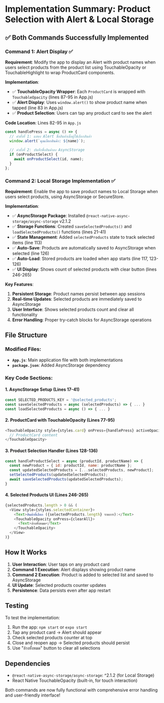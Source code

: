 # Implementation Summary: Product Selection with Alert & Local Storage

## ✅ Both Commands Successfully Implemented

### Command 1: Alert Display ✅
**Requirement**: Modify the app to display an Alert with product names when users select products from the product list using TouchableOpacity or TouchableHighlight to wrap ProductCard components.

**Implementation**:
- ✅ **TouchableOpacity Wrapper**: Each `ProductCard` is wrapped with `TouchableOpacity` (lines 87-95 in App.js)
- ✅ **Alert Display**: Uses `window.alert()` to show product name when tapped (line 83 in App.js)
- ✅ **Product Selection**: Users can tap any product card to see the alert

**Code Location**: Lines 82-95 in `App.js`
```javascript
const handlePress = async () => {
  // คำสั่งที่ 1: แสดง Alert ชื่อสินค้าเมื่อผู้ใช้เลือกสินค้า
  window.alert(`คุณเลือกสินค้า: ${name}`);
  
  // คำสั่งที่ 2: บันทึกชื่อสินค้าลง AsyncStorage
  if (onProductSelect) {
    await onProductSelect(id, name);
  }
};
```

### Command 2: Local Storage Implementation ✅
**Requirement**: Enable the app to save product names to Local Storage when users select products, using AsyncStorage or SecureStore.

**Implementation**:
- ✅ **AsyncStorage Package**: Installed `@react-native-async-storage/async-storage` v2.1.2
- ✅ **Storage Functions**: Created `saveSelectedProducts()` and `loadSelectedProducts()` functions (lines 21-41)
- ✅ **State Management**: Added `selectedProducts` state to track selected items (line 113)
- ✅ **Auto-Save**: Products are automatically saved to AsyncStorage when selected (line 126)
- ✅ **Auto-Load**: Stored products are loaded when app starts (line 117, 123-126)
- ✅ **UI Display**: Shows count of selected products with clear button (lines 246-265)

**Key Features**:
1. **Persistent Storage**: Product names persist between app sessions
2. **Real-time Updates**: Selected products are immediately saved to AsyncStorage
3. **User Interface**: Shows selected products count and clear all functionality
4. **Error Handling**: Proper try-catch blocks for AsyncStorage operations

## File Structure

### Modified Files:
- **`App.js`**: Main application file with both implementations
- **`package.json`**: Added AsyncStorage dependency

### Key Code Sections:

#### 1. AsyncStorage Setup (Lines 17-41)
```javascript
const SELECTED_PRODUCTS_KEY = '@selected_products';
const saveSelectedProducts = async (selectedProducts) => { ... }
const loadSelectedProducts = async () => { ... }
```

#### 2. ProductCard with TouchableOpacity (Lines 77-95)
```javascript
<TouchableOpacity style={styles.card} onPress={handlePress} activeOpacity={0.7}>
  // ProductCard content
</TouchableOpacity>
```

#### 3. Product Selection Handler (Lines 128-136)
```javascript
const handleProductSelect = async (productId, productName) => {
  const newProduct = { id: productId, name: productName };
  const updatedSelectedProducts = [...selectedProducts, newProduct];
  setSelectedProducts(updatedSelectedProducts);
  await saveSelectedProducts(updatedSelectedProducts);
}
```

#### 4. Selected Products UI (Lines 246-265)
```javascript
{selectedProducts.length > 0 && (
  <View style={styles.selectedContainer}>
    <Text>สินค้าที่เลือก ({selectedProducts.length} รายการ):</Text>
    <TouchableOpacity onPress={clearAll}>
      <Text>ล้างทั้งหมด</Text>
    </TouchableOpacity>
  </View>
)}
```

## How It Works

1. **User Interaction**: User taps on any product card
2. **Command 1 Execution**: Alert displays showing product name
3. **Command 2 Execution**: Product is added to selected list and saved to AsyncStorage
4. **UI Update**: Selected products counter updates
5. **Persistence**: Data persists even after app restart

## Testing

To test the implementation:
1. Run the app: `npm start` or `expo start`
2. Tap any product card → Alert should appear
3. Check selected products counter at top
4. Close and reopen app → Selected products should persist
5. Use "ล้างทั้งหมด" button to clear all selections

## Dependencies

- `@react-native-async-storage/async-storage`: ^2.1.2 (for Local Storage)
- React Native TouchableOpacity (built-in, for touch interaction)

Both commands are now fully functional with comprehensive error handling and user-friendly interface!
